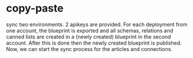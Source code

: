 copy-paste
==========

sync two environments.
2 apikeys are provided. For each deployment from one account, the blueprint is exported and all schemas, relations and canned lists are created in a (newly created) blueprint in the second account. After this is done then the newly created blueprint is published. Now, we can start the sync process for the articles and connections.
